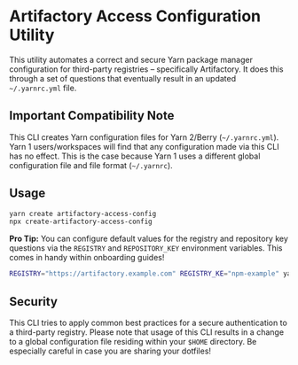 # Artifactory Access Configuration Utility

This utility automates a correct and secure Yarn package manager configuration for third-party registries –
specifically Artifactory. It does this through a set of questions that eventually result in an updated
`~/.yarnrc.yml` file.

## Important Compatibility Note

This CLI creates Yarn configuration files for Yarn 2/Berry (`~/.yarnrc.yml`). Yarn 1 users/workspaces will find
that any configuration made via this CLI has no effect. This is the case because Yarn 1 uses a different global
configuration file and file format (`~/.yarnrc`).

## Usage

```sh
yarn create artifactory-access-config
npx create-artifactory-access-config
```

**Pro Tip:** You can configure default values for the registry and repository key questions via the `REGISTRY` and
`REPOSITORY_KEY` environment variables. This comes in handy within onboarding guides!

```sh
REGISTRY="https://artifactory.example.com" REGISTRY_KE="npm-example" yarn create artifactory-access-config
```

## Security

This CLI tries to apply common best practices for a secure authentication to a third-party registry. Please note
that usage of this CLI results in a change to a global configuration file residing within your `$HOME` directory.
Be especially careful in case you are sharing your dotfiles!
